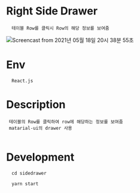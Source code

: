 # Right Side Drawer

```
  테이블 Row를 클릭시 Row의 해당 정보를 보여줌 
```
![Screencast from 2021년 05월 18일 20시 38분 55초](https://user-images.githubusercontent.com/52990629/118645136-85001380-b819-11eb-98a4-375997bcc844.gif)


# Env
```
  React.js
```

# Description
```
 테이블의 Row를 클릭하여 row에 해당하는 정보를 보여줌 
 matarial-ui의 drawer 사용
 
```

# Development
```
  cd sidedrawer
  
  yarn start
```



